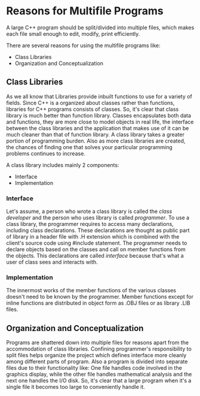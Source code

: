 # Reasons for Multifile Programs

A large C++ program should be split/divided into multiple files, which makes each file small enough to edit, modify, print efficiently.

There are several reasons for using the multifile programs like:
- Class Libraries
- Organization and Conceptualization

## Class Libraries

As we all know that Libraries provide inbuilt functions to use for a variety of fields. Since C++ is a organized about classes rather than functions, libraries for C++ 
programs consists of classes. So, it's clear that class library is much better than function library. Classes encapsulates both data and functions, they are more close 
to model objects in real life, the interface between the class libraries and the application that makes use of it can be much cleaner than that of function library.
A class library takes a greater portion of programming burden. Also as more class libraries are created, the chances of finding one that solves your particular 
programming problems continues to increase.

A class library includes mainly 2 components:
- Interface
- Implementation

### Interface

Let's assume, a person who wrote a class library is called the _class developer_ and the person who uses library is called _programmer_.
To use a class library, the programmer requires to access many declarations, including class declarations. These declarations are thought as public part of library 
in a header file with .H extension which is combined with the client's source code using #include statement. The programmer needs to declare objects based on the classes 
and call on member functions from the objects. This declarations are called _interface_ because that's what a user of class sees and interacts with.

### Implementation

The innermost works of the member functions of the various classes doesn't need to be known by the programmer. Member functions except for inline functions are distributed 
in object form as .OBJ files or as library .LIB files.

## Organization and Conceptualization

Programs are shattered down into multiple files for reasons apart from the accommodation of class libraries. Confining programmer's responsibility to split files helps 
organize the project which defines interface more cleanly among different parts of program. Also a program is divided into separate files due to their functionality like:
One file handles code involved in the graphics display, while the other file handles mathematical analysis and the next one handles the I/O disk. So, it's clear that 
a large program when it's a single file it becomes too large to conveniently handle it. 
